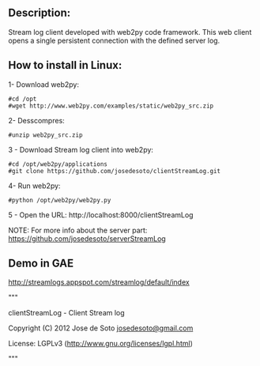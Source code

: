 ## Description: 
Stream log client developed with web2py code framework. This web client opens a single persistent connection 
with the defined server log.


## How to install in Linux:


1- Download web2py:
	
	#cd /opt
	#wget http://www.web2py.com/examples/static/web2py_src.zip

2- Desscompres:
	
	#unzip web2py_src.zip

3 - Download Stream log client into web2py:

	#cd /opt/web2py/applications
	#git clone https://github.com/josedesoto/clientStreamLog.git

4- Run web2py:
	
	#python /opt/web2py/web2py.py

5 - Open the URL: http://localhost:8000/clientStreamLog


NOTE: For more info about the server part: https://github.com/josedesoto/serverStreamLog


## Demo in GAE

http://streamlogs.appspot.com/streamlog/default/index


"""

clientStreamLog - Client Stream log

Copyright (C) 2012  Jose de Soto <josedesoto@gmail.com>

License: LGPLv3 (http://www.gnu.org/licenses/lgpl.html)

"""
